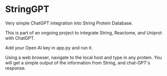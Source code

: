 # StringGPT
Very simple ChatGPT integration into String Protein Database. 

This is part of an ongoing project to integrate String, Reactome, and Uniprot with ChatGPT.

Add your Open AI key in app.py and run it.

Using a web browser, navigate to the local host and type in any protein. You will get a simple output of the information from String, and chat-GPT's response.
